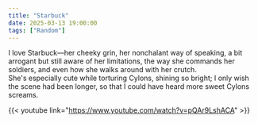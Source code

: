 ```yaml
---
title: "Starbuck"
date: 2025-03-13 19:00:00
tags: ["Random"]
---
```


I love Starbuck—her cheeky grin, her nonchalant way of speaking, a bit arrogant but still aware of her limitations, the way she commands her soldiers, and even how she walks around with her crutch.  
She's especially cute while torturing Cylons, shining so bright; I only wish the scene had been longer, so that I could have heard more sweet Cylons screams.

{{< youtube link="https://www.youtube.com/watch?v=pQAr9LshACA" >}}
